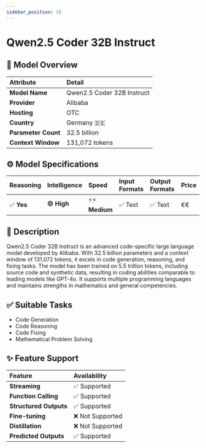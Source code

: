 ```yaml
---
sidebar_position: 18
---
```


# Qwen2.5 Coder 32B Instruct

## 🚀 Model Overview

| Attribute           | Detail                             |
| :------------------ | :--------------------------------- |
| **Model Name**      | Qwen2.5 Coder 32B Instruct         |
| **Provider**        | Alibaba                            |
| **Hosting**         | OTC                                |
| **Country**         | Germany 🇩🇪                        |
| **Parameter Count** | 32.5 billion                       |
| **Context Window**  | 131,072 tokens                     |

## ⚙️ Model Specifications

| Reasoning | Intelligence | Speed          | Input Formats | Output Formats | Price |
| :-------- | :----------- | :------------- | :------------ | :------------- | :---- |
| ✅ **Yes**| 🟢 **High**  | ⚡⚡ **Medium** | ✅ Text       | ✅ Text        | €€    |

## 📝 Description

Qwen2.5 Coder 32B Instruct is an advanced code-specific large language model developed by Alibaba. With 32.5 billion parameters and a context window of 131,072 tokens, it excels in code generation, reasoning, and fixing tasks. The model has been trained on 5.5 trillion tokens, including source code and synthetic data, resulting in coding abilities comparable to leading models like GPT-4o. It supports multiple programming languages and maintains strengths in mathematics and general competencies. 
## ✅ Suitable Tasks

- Code Generation
- Code Reasoning
- Code Fixing
- Mathematical Problem Solving

## ✨ Feature Support

| Feature                | Availability     |
| :--------------------- | :--------------- |
| **Streaming**          | ✅ Supported     |
| **Function Calling**   | ✅ Supported     |
| **Structured Outputs** | ✅ Supported     |
| **Fine-tuning**        | ❌ Not Supported |
| **Distillation**       | ❌ Not Supported |
| **Predicted Outputs**  | ✅ Supported     |
